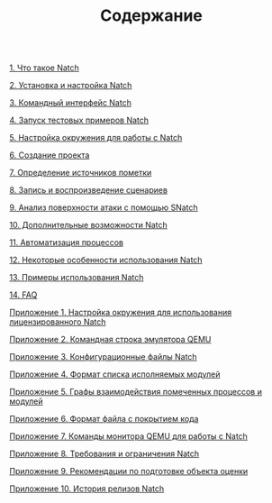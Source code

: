 <h1><center>Содержание</center></h1>
<br>
<br>


[1. Что такое Natch](#natch_base)

[2. Установка и настройка Natch](#setup_natch)

[3. Командный интерфейс Natch](#natch_cmd)

[4. Запуск тестовых примеров Natch](#natch_stepbystep)

[5. Настройка окружения для работы с Natch](#setup_env)

[6. Создание проекта](#create_project)

[7. Определение источников пометки](#taint_source)

[8. Запись и воспроизведение сценариев](#record_replay)

[9. Анализ поверхности атаки с помощью SNatch](#snatch)

[10. Дополнительные возможности Natch](#natch_additional)

[11. Автоматизация процессов](#auto)

[12. Некоторые особенности использования Natch](#natch_features)

[13. Примеры использования Natch](#natch_applications)

[14. FAQ](#faq)

[Приложение 1. Настройка окружения для использования лицензированного Natch](#app_license)

[Приложение 2. Командная строка эмулятора QEMU](#app_qemu_cmdline)

[Приложение 3. Конфигурационные файлы Natch](#app_configs)

[Приложение 4. Формат списка исполняемых модулей](#app_module_config)

[Приложение 5. Графы взаимодействия помеченных процессов и модулей](#app_graphs)

[Приложение 6. Формат файла с покрытием кода](#app_coverage)

[Приложение 7. Команды монитора QEMU для работы с Natch](#natch_mon_commands)

[Приложение 8. Требования и ограничения Natch](#app_requirements)

[Приложение 9. Рекомендации по подготовке объекта оценки](#app_preparation)

[Приложение 10. История релизов Natch](#app_releases)

